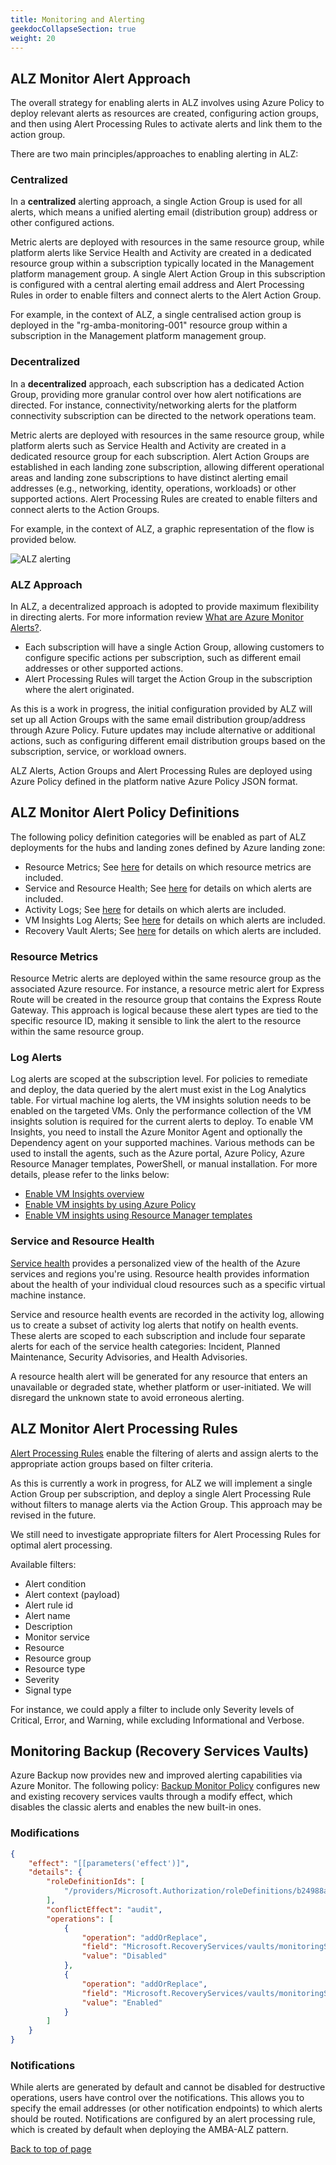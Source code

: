 ```yaml
---
title: Monitoring and Alerting
geekdocCollapseSection: true
weight: 20
---
```


## ALZ Monitor Alert Approach

The overall strategy for enabling alerts in ALZ involves using Azure Policy to deploy relevant alerts as resources are created, configuring action groups, and then using Alert Processing Rules to activate alerts and link them to the action group.

There are two main principles/approaches to enabling alerting in ALZ:

### Centralized

In a **centralized** alerting approach, a single Action Group is used for all alerts, which means a unified alerting email (distribution group) address or other configured actions.

Metric alerts are deployed with resources in the same resource group, while platform alerts like Service Health and Activity are created in a dedicated resource group within a subscription typically located in the Management platform management group. A single Alert Action Group in this subscription is configured with a central alerting email address and Alert Processing Rules in order to enable filters and connect alerts to the Alert Action Group.

For example, in the context of ALZ, a single centralised action group is deployed in the "rg-amba-monitoring-001" resource group within a subscription in the Management platform management group.

### Decentralized

In a **decentralized** approach, each subscription has a dedicated Action Group, providing more granular control over how alert notifications are directed. For instance, connectivity/networking alerts for the platform connectivity subscription can be directed to the network operations team.

Metric alerts are deployed with resources in the same resource group, while platform alerts such as Service Health and Activity are created in a dedicated resource group for each subscription. Alert Action Groups are established in each landing zone subscription, allowing different operational areas and landing zone subscriptions to have distinct alerting email addresses (e.g., networking, identity, operations, workloads) or other supported actions. Alert Processing Rules are created to enable filters and connect alerts to the Action Groups.

For example, in the context of ALZ, a graphic representation of the flow is provided below.

![ALZ alerting](../../media/AMBA-focused-rg-alz-monitor-alert-flow.png)

### ALZ Approach

In ALZ, a decentralized approach is adopted to provide maximum flexibility in directing alerts. For more information review [What are Azure Monitor Alerts?](https://learn.microsoft.com/en-us/azure/azure-monitor/alerts/alerts-overview).

- Each subscription will have a single Action Group, allowing customers to configure specific actions per subscription, such as different email addresses or other supported actions.
- Alert Processing Rules will target the Action Group in the subscription where the alert originated.

As this is a work in progress, the initial configuration provided by ALZ will set up all Action Groups with the same email distribution group/address through Azure Policy. Future updates may include alternative or additional actions, such as configuring different email distribution groups based on the subscription, service, or workload owners.

ALZ Alerts, Action Groups and Alert Processing Rules are deployed using Azure Policy defined in the platform native Azure Policy JSON format.

## ALZ Monitor Alert Policy Definitions

The following policy definition categories will be enabled as part of ALZ deployments for the hubs and landing zones defined by Azure landing zone:

- Resource Metrics; See [here](../Alerts-Details#azure-landing-zone-metric-alerts-settings) for details on which resource metrics are included.
- Service and Resource Health; See [here](../Alerts-Details#azure-landing-zone-activity-log-resource-health) for details on which alerts are included.
- Activity Logs; See [here](../Alerts-Details#azure-landing-zone-activity-log-administrative) for details on which alerts are included.
- VM Insights Log Alerts; See [here](../Alerts-Details#vm-insights-log-alerts) for details on which alerts are included.
- Recovery Vault Alerts; See [here](../Alerts-Details#recovery-vault-alerts) for details on which alerts are included.

### Resource Metrics

Resource Metric alerts are deployed within the same resource group as the associated Azure resource. For instance, a resource metric alert for Express Route will be created in the resource group that contains the Express Route Gateway. This approach is logical because these alert types are tied to the specific resource ID, making it sensible to link the alert to the resource within the same resource group.

### Log Alerts

Log alerts are scoped at the subscription level. For policies to remediate and deploy, the data queried by the alert must exist in the Log Analytics table. For virtual machine log alerts, the VM insights solution needs to be enabled on the targeted VMs. Only the performance collection of the VM insights solution is required for the current alerts to deploy. To enable VM Insights, you need to install the Azure Monitor Agent and optionally the Dependency agent on your supported machines. Various methods can be used to install the agents, such as the Azure portal, Azure Policy, Azure Resource Manager templates, PowerShell, or manual installation. For more details, please refer to the links below:

- [Enable VM Insights overview](https://learn.microsoft.com/en-us/azure/azure-monitor/vm/vminsights-enable-overview)
- [Enable VM insights by using Azure Policy](https://learn.microsoft.com/en-us/azure/azure-monitor/vm/vminsights-enable-policy)
- [Enable VM insights using Resource Manager templates](https://learn.microsoft.com/en-us/azure/azure-monitor/vm/vminsights-enable-resource-manager)

### Service and Resource Health

[Service health](https://learn.microsoft.com/en-us/azure/service-health/overview) provides a personalized view of the health of the Azure services and regions you're using. Resource health provides information about the health of your individual cloud resources such as a specific virtual machine instance.

Service and resource health events are recorded in the activity log, allowing us to create a subset of activity log alerts that notify on health events. These alerts are scoped to each subscription and include four separate alerts for each of the service health categories: Incident, Planned Maintenance, Security Advisories, and Health Advisories.

A resource health alert will be generated for any resource that enters an unavailable or degraded state, whether platform or user-initiated. We will disregard the unknown state to avoid erroneous alerting.

## ALZ Monitor Alert Processing Rules

[Alert Processing Rules](https://learn.microsoft.com/en-us/azure/azure-monitor/alerts/alerts-processing-rules) enable the filtering of alerts and assign alerts to the appropriate action groups based on filter criteria.

As this is currently a work in progress, for ALZ we will implement a single Action Group per subscription, and deploy a single Alert Processing Rule without filters to manage alerts via the Action Group. This approach may be revised in the future.

We still need to investigate appropriate filters for Alert Processing Rules for optimal alert processing.

Available filters:

- Alert condition
- Alert context (payload)
- Alert rule id
- Alert name
- Description
- Monitor service
- Resource
- Resource group
- Resource type
- Severity
- Signal type

For instance, we could apply a filter to include only Severity levels of Critical, Error, and Warning, while excluding Informational and Verbose.

## Monitoring Backup (Recovery Services Vaults)

Azure Backup now provides new and improved alerting capabilities via Azure Monitor. The following policy: [Backup Monitor Policy](https://github.com/Azure/azure-monitor-baseline-alerts/blob/main/services/RecoveryServices/vaults/Modify-RSV-BackupHealth-Alert.json) configures new and existing recovery services vaults through a modify effect, which disables the classic alerts and enables the new built-in ones.

### Modifications

```json
{
    "effect": "[[parameters('effect')]",
    "details": {
        "roleDefinitionIds": [
            "/providers/Microsoft.Authorization/roleDefinitions/b24988ac-6180-42a0-ab88-20f7382dd24c"
        ],
        "conflictEffect": "audit",
        "operations": [
            {
                "operation": "addOrReplace",
                "field": "Microsoft.RecoveryServices/vaults/monitoringSettings.classicAlertSettings.alertsForCriticalOperations",
                "value": "Disabled"
            },
            {
                "operation": "addOrReplace",
                "field": "Microsoft.RecoveryServices/vaults/monitoringSettings.azureMonitorAlertSettings.alertsForAllJobFailures",
                "value": "Enabled"
            }
        ]
    }
}
```

### Notifications

While alerts are generated by default and cannot be disabled for destructive operations, users have control over the notifications. This allows you to specify the email addresses (or other notification endpoints) to which alerts should be routed. Notifications are configured by an alert processing rule, which is created by default when deploying the AMBA-ALZ pattern.

[Back to top of page](.)
